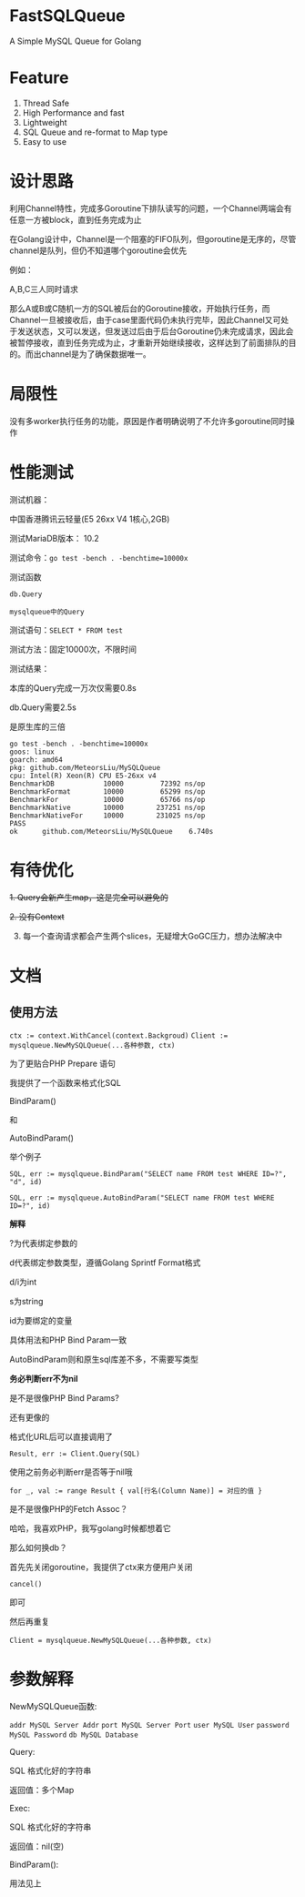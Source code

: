 # FastSQLQueue
A Simple MySQL Queue for Golang

# Feature

1. Thread Safe
2. High Performance and fast
3. Lightweight
4. SQL Queue and re-format to Map type
5. Easy to use


# 设计思路

利用Channel特性，完成多Goroutine下排队读写的问题，一个Channel两端会有任意一方被block，直到任务完成为止

在Golang设计中，Channel是一个阻塞的FIFO队列，但goroutine是无序的，尽管channel是队列，但仍不知道哪个goroutine会优先

例如：

A,B,C三人同时请求

那么A或B或C随机一方的SQL被后台的Goroutine接收，开始执行任务，而Channel一旦被接收后，由于case里面代码仍未执行完毕，因此Channel又可处于发送状态，又可以发送，但发送过后由于后台Goroutine仍未完成请求，因此会被暂停接收，直到任务完成为止，才重新开始继续接收，这样达到了前面排队的目的。而出channel是为了确保数据唯一。

# 局限性

没有多worker执行任务的功能，原因是作者明确说明了不允许多goroutine同时操作

# 性能测试

测试机器：

中国香港腾讯云轻量(E5 26xx V4 1核心,2GB)

测试MariaDB版本：
10.2

测试命令：`go test -bench . -benchtime=10000x`

测试函数

`db.Query`

`mysqlqueue中的Query`

测试语句：`SELECT * FROM test`

测试方法：固定10000次，不限时间

测试结果：

本库的Query完成一万次仅需要0.8s

db.Query需要2.5s

是原生库的三倍

```
go test -bench . -benchtime=10000x
goos: linux
goarch: amd64
pkg: github.com/MeteorsLiu/MySQLQueue
cpu: Intel(R) Xeon(R) CPU E5-26xx v4
BenchmarkDB        	   10000	     72392 ns/op
BenchmarkFormat    	   10000	     65299 ns/op
BenchmarkFor       	   10000	     65766 ns/op
BenchmarkNative    	   10000	    237251 ns/op
BenchmarkNativeFor 	   10000	    231025 ns/op
PASS
ok  	github.com/MeteorsLiu/MySQLQueue	6.740s

```



# 有待优化

~~1. Query会新产生map，这是完全可以避免的~~

~~2. 没有Context~~

3. 每一个查询请求都会产生两个slices，无疑增大GoGC压力，想办法解决中

# 文档

## 使用方法

`ctx := context.WithCancel(context.Backgroud)`
`Client := mysqlqueue.NewMySQLQueue(...各种参数, ctx)`

为了更贴合PHP Prepare 语句

我提供了一个函数来格式化SQL

BindParam()

和

AutoBindParam()


举个例子

`SQL, err := mysqlqueue.BindParam("SELECT name FROM test WHERE ID=?", "d", id)`

`SQL, err := mysqlqueue.AutoBindParam("SELECT name FROM test WHERE ID=?", id)`

**解释**

?为代表绑定参数的

d代表绑定参数类型，遵循Golang Sprintf Format格式

d/i为int

s为string

id为要绑定的变量

具体用法和PHP Bind Param一致

AutoBindParam则和原生sql库差不多，不需要写类型

**务必判断err不为nil**

是不是很像PHP Bind Params?

还有更像的

格式化URL后可以直接调用了

`Result, err := Client.Query(SQL)`

使用之前务必判断err是否等于nil哦

`
for _, val := range Result {
  val[行名(Column Name)] = 对应的值
}
`

是不是很像PHP的Fetch Assoc？

哈哈，我喜欢PHP，我写golang时候都想着它

那么如何换db？

首先先关闭goroutine，我提供了ctx来方便用户关闭

`cancel()`

即可

然后再重复

`Client = mysqlqueue.NewMySQLQueue(...各种参数, ctx)`





# 参数解释

NewMySQLQueue函数:

`addr MySQL Server Addr`
`port MySQL Server Port`
`user MySQL User`
`password MySQL Password`
`db MySQL Database`

Query:

SQL 格式化好的字符串

返回值：多个Map

Exec:

SQL 格式化好的字符串

返回值：nil(空)

BindParam():

用法见上


